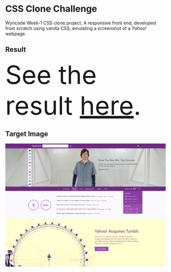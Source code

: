 # CSS Clone Challenge
Wyncode Week-1 CSS clone project. A responsive front end, developed from scratch using vanilla CSS, emulating a screenshot of a <em>Yahoo!</em> webpage.

## Result
<span style="font-size:5rem;">See the result [here](https://mr-bean.netlify.app).</span>

## Target Image
![Yahoo! page screenshot](/yahoo_eisenberg.jpg)



